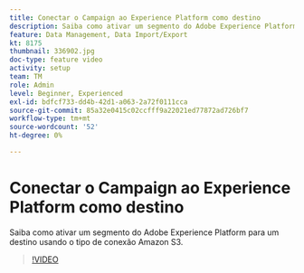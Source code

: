 ```yaml
---
title: Conectar o Campaign ao Experience Platform como destino
description: Saiba como ativar um segmento do Adobe Experience Platform para um destino usando o tipo de conexão Amazon S3.
feature: Data Management, Data Import/Export
kt: 8175
thumbnail: 336902.jpg
doc-type: feature video
activity: setup
team: TM
role: Admin
level: Beginner, Experienced
exl-id: bdfcf733-dd4b-42d1-a063-2a72f0111cca
source-git-commit: 85a32e0415c02ccfff9a22021ed77872ad726bf7
workflow-type: tm+mt
source-wordcount: '52'
ht-degree: 0%

---
```


# Conectar o Campaign ao Experience Platform como destino

Saiba como ativar um segmento do Adobe Experience Platform para um destino usando o tipo de conexão Amazon S3.

>[!VIDEO](https://video.tv.adobe.com/v/336902?quality=12)
